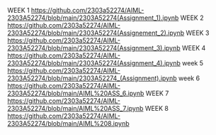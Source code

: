WEEK 1 https://github.com/2303a52274/AIML-2303A52274/blob/main/2303A52274(Assignment_1).ipynb
WEEK 2 https://github.com/2303a52274/AIML-2303A52274/blob/main/2303A52274(Assignement_2).ipynb
WEEK 3 https://github.com/2303a52274/AIML-2303A52274/blob/main/2303A52274(Assignment_3).ipynb
WEEK 4 https://github.com/2303a52274/AIML-2303A52274/blob/main/2303A52274(Assignment_4).ipynb
week 5 https://github.com/2303a52274/AIML-2303A52274/blob/main/2303A52274_(Assignment).ipynb
week 6 https://github.com/2303a52274/AIML-2303A52274/blob/main/AIML%20ASS_6.ipynb
WEEK 7 https://github.com/2303a52274/AIML-2303A52274/blob/main/AIML%20ASS_7.ipynb
WEEK 8 https://github.com/2303a52274/AIML-2303A52274/blob/main/AIML%208.ipynb
